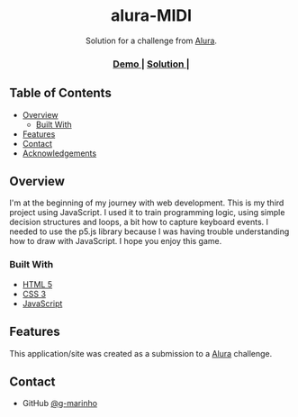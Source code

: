 <h1 align="center">alura-MIDI</h1>

<div align="center">
   Solution for a challenge from  <a href="http://alura.com.br" target="_blank">Alura</a>.
</div>

<div align="center">
  <h3>
    <a href="https://{your-demo-link.your-domain}">
      Demo
    </a>
    <span> | </span>
    <a href="https://{your-url-to-the-solution}">
      Solution
    </a>
    <span> | </span>
  </h3>
</div>


## Table of Contents

- [Overview](#overview)
  - [Built With](#built-with)
- [Features](#features)
- [Contact](#contact)
- [Acknowledgements](#acknowledgements)


## Overview

I'm at the beginning of my journey with web development. This is my third project using JavaScript. I used it to train programming logic, using simple decision structures and loops, a bit how to capture keyboard events. I needed to use the p5.js library because I was having trouble understanding how to draw with JavaScript. I hope you enjoy this game.
### Built With

- [HTML 5](https://developer.mozilla.org/pt-BR/docs/Web/HTML)
- [CSS 3](https://developer.mozilla.org/pt-BR/docs/Web/CSS/)
- [JavaScript](https://developer.mozilla.org/pt-BR/docs/Web/JavaScript/)


## Features

This application/site was created as a submission to a [Alura](https://alura.com.br) challenge.

## Contact

- GitHub [@g-marinho](https://github.com/g-marinho)

